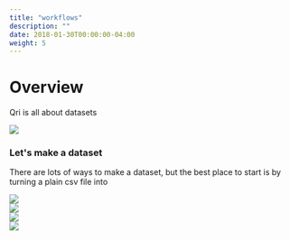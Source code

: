 ```yaml
---
title: "workflows"
description: ""
date: 2018-01-30T00:00:00-04:00
weight: 5
---
```


# Overview

Qri is all about datasets

<div class="diagram small right">
  <img src="/diagrams/dataset_document.png" />
</div>

### Let's make a dataset

There are lots of ways to make a dataset, but the best place to start is by turning a plain csv file into 

<div class="diagram right">
  <img src="/diagrams/introduction/create_dataset.png" />
</div>

<div class="diagram">
  <img src="/diagrams/introduction/create_dataset_2.png" />
</div>

<div class="diagram">
  <img src="/diagrams/introduction/p2p_network.png" />
</div>

<div class="diagram">
  <img src="/diagrams/introduction/conceptual_diagram.png" />
</div>